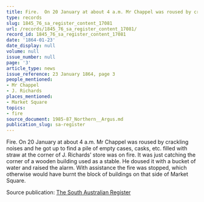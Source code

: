 ```yaml
---
title: Fire.  On 20 January at about 4 a.m. Mr Chappel was roused by crackling noises
type: records
slug: 1845_76_sa_register_content_17081
url: /records/1845_76_sa_register_content_17081/
record_id: 1845_76_sa_register_content_17081
date: '1864-01-23'
date_display: null
volume: null
issue_number: null
page: '3'
article_type: news
issue_reference: 23 January 1864, page 3
people_mentioned:
- Mr Chappel
- J. Richards
places_mentioned:
- Market Square
topics:
- fire
source_document: 1985-87_Northern__Argus.md
publication_slug: sa-register
---
```


Fire.  On 20 January at about 4 a.m. Mr Chappel was roused by crackling noises and he got up to find a pile of empty cases, casks, etc. filled with straw at the corner of J. Richards’ store was on fire.  It was just catching the corner of a wooden building used as a stable.  He doused it with a bucket of water and raised the alarm.  With assistance the fire was stopped, which otherwise would have burnt the block of buildings on that side of Market Square.

Source publication: [The South Australian Register](/publications/sa-register/)
